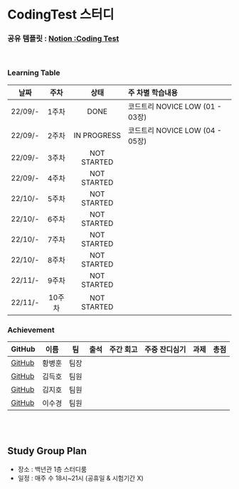# CodingTest 스터디


### 공유 템플릿 : [Notion :Coding Test](https://www.notion.so/CodingTest-Study-b2273afae53c4f2e93bf9dc8b398231c)

<br>

### Learning Table

|날짜|주차|상태|주 차별 학습내용|
|----|:----:|:----:|:----|
|22/09/-|1주차|DONE  |코드트리 NOVICE LOW (01 - 03장)|
|22/09/-|2주차|IN PROGRESS  |코드트리 NOVICE LOW (04 - 05장)|
|22/09/-|3주차|NOT STARTED  ||
|22/09/-|4주차|NOT STARTED  ||
|22/10/-|5주차|NOT STARTED  ||
|22/10/-|6주차|NOT STARTED  ||
|22/10/-|7주차|NOT STARTED  ||
|22/10/-|8주차|NOT STARTED  ||
|22/11/-|9주차|NOT STARTED  ||
|22/11/-|10주차|NOT STARTED ||


### Achievement



|GitHub|이름|팀|출석| 주간 회고| 주중 잔디심기 | 과제 | 총점 |
|---|-----|----------------------|:----:|:----:|:----:|:----:|:----:|
| [GitHub](https://github.com/HwangBBang)| 황병훈 | 팀장 | | | | |    
| [GitHub](https://github.com/subsub97)| 김득호 | 팀원 | | | | | 
| [GitHub](https://github.com/Jiho001) | 김지호 | 팀원 | | | | | 
| [GitHub](https://github.com/sugyeong-lee) | 이수경 | 팀원 | | | | | 

<br><br>

## Study Group Plan

+ 장소 : 백년관  1층 스터디룸   
+ 일정 : 매주 수 18시~21시 (공휴일 & 시험기간 X) 

